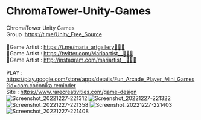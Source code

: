 # ChromaTower-Unity-Games
ChromaTower Unity Games<br />
Group :https://t.me/Unity_Free_Source<br /><br />
🎨Game Artist : https://t.me/maria_artgallery👱🏻‍♀️<br />
🎨Game Artist : https://twitter.com/Mariaartist__👱🏻‍♀️<br />
🎨Game Artist : http://instagram.com/mariartist__👱🏻‍♀️<br /><br />
PLAY : https://play.google.com/store/apps/details/Fun_Arcade_Player_Mini_Games?id=com.coconika.reminder<br />
Site : https://www.rarecreativities.com/game-design <br />
![Screenshot_20221227-221312](https://user-images.githubusercontent.com/83016119/209718489-d5bb2af9-6eac-4786-a6f5-6e0e4876c590.png)
![Screenshot_20221227-221322](https://user-images.githubusercontent.com/83016119/209718501-513cc3ee-5b53-40cc-ac52-d23b4956d070.png)
![Screenshot_20221227-221358](https://user-images.githubusercontent.com/83016119/209718514-d1ad2ffd-8b5d-4fa4-8311-d5cbba425a25.png)
![Screenshot_20221227-221403](https://user-images.githubusercontent.com/83016119/209718517-c36c8dee-560c-4200-b8bd-6a1a29a3add1.png)
![Screenshot_20221227-221408](https://user-images.githubusercontent.com/83016119/209718520-2c5c782e-1748-4377-9117-a2e06ecfdeeb.png)

